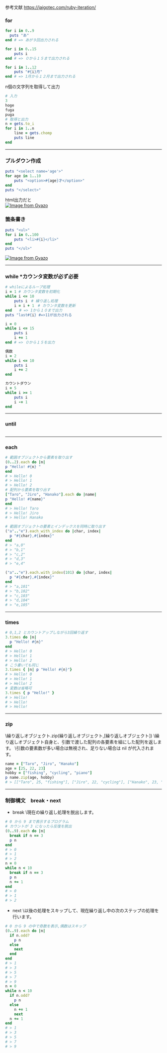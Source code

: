参考文献
https://jaigotec.com/ruby-iteration/
### for
```ruby
for i in 0..9
  puts "あ"
end # => あが９回出力される
```
```ruby
for i in 0..15
    puts i
end # => ０から１５まで出力される
```
```ruby
for i in 1..12
    puts "#{i}月"
end # => 1月から１２月まで出力される
```
n個の文字列を取得して出力
```ruby
# 入力
3
hoge
fuga
puga
# 取得と出力
n = gets.to_i
for i in 1..n
    line = gets.chomp
    puts line
end
```
---
### プルダウン作成
```ruby
puts "<select name='age'>"
for age in 1..10
    puts "<option>#{age}才</option>"
end
puts "</select>"
```
html出力だと<br>
[![Image from Gyazo](https://i.gyazo.com/946965b7bcff5fbf3e36e0b07cf11b4a.gif)](https://gyazo.com/946965b7bcff5fbf3e36e0b07cf11b4a)

### 箇条書き
```ruby
puts "<ul>"
for i in 0..100
    puts "<li>#{i}</li>"
end
puts "</ul>"
```
[![Image from Gyazo](https://i.gyazo.com/a53d484ed098ef48aaff329a2f35b06e.gif)](https://gyazo.com/a53d484ed098ef48aaff329a2f35b06e)

---
### while *カウンタ変数が必ず必要
```ruby
# whileによるループ処理
i = 1 # カウンタ変数を初期化
while i <= 10
    puts i　# 繰り返し処理
    i = i + 1　# カウンタ変数を更新
end　　# => 1から１０まで出力
puts "last#{i} #=>11が出力される
```
```ruby
i = 0
while i <= 15
    puts i
    i += 1
end # => ０から１５を出力
```
```ruby
偶数
i = 2
while i <= 10
    puts i
    i += 2
end
```
```ruby
カウントダウン
i = 5
while i >= 1
    puts i
    i -= 1
end
```
---
### until
```ruby
```
---
### each
```ruby
# 範囲オブジェクトから要素を取り出す
(0..2).each do |n|
p "Hello! #{n} "
end
# > Hello! 0
# > Hello! 1
# > Hello! 2
# 配列から要素を取り出す
["Taro", "Jiro", "Hanako"].each do |name|
p "Hello! #{name}"
end
# > Hello! Taro
# > Hello! Jiro
# > Hello! Hanako
```
```ruby
# 範囲オブジェクトの要素とインデックスを同時に取り出す
("a".."e").each_with_index do |char, index|
  p "#{char},#{index}"
end
# > "a,0"
# > "b,1"
# > "c,2"
# > "d,3"
# > "e,4"
```
```ruby
("a".."e").each.with_index(101) do |char, index|
  p "#{char},#{index}"
end
# > "a,101"
# > "b,102"
# > "c,103"
# > "d,104"
# > "e,105"
```
---
### times
```ruby
# 0,1,2 とカウントアップしながら3回繰り返す
3.times do |n|
  p "Hello! #{n}"
end
# > Hello! 0
# > Hello! 1
# > Hello! 2
# こう書いても同じ
3.times { |n| p "Hello! #{n}"}
# > Hello! 0
# > Hello! 1
# > Hello! 2
# 変数は省略可
3.times { p "Hello!" }
# > Hello!
# > Hello!
# > Hello!
```
---
### zip

\繰り返しオブジェクト.zip(繰り返しオブジェクト,[繰り返しオブジェクト])
\繰り返しオブジェクト自身と、引数で渡した配列の各要素を組にした配列を返します。
\引数の要素数が多い場合は無視され、足りない場合は nil が代入されます。
```ruby
name = ["Taro", "Jiro", "Hanako"]
age = [25, 22, 23]
hobby = ["fishing", "cycling", "piano"]
p name.zip(age, hobby)
# > [["Taro", 25, "fishing"], ["Jiro", 22, "cycling"], ["Hanako", 23, "singing"]]
```

---
### 制御構文　break・next
* break
\現在の繰り返し処理を脱出します。
```ruby
# 0 から 9 まで表示するプログラム
# カウントが 3 になったら反復を脱出
(0..9).each do |n|
  break if n == 3
  p n
end
# > 0
# > 1
# > 2
n = 0
while n < 10
  break if n == 3
  p n
  n += 1
end
# > 0
# > 1
# > 2
```
* next
\以後の処理をスキップして、現在繰り返し中の次のステップの処理を行います。
```ruby
# 0 から 9 の中で奇数を表示,偶数はスキップ
(0..9).each do |n|
  if n.odd?
    p n
  else
    next
  end
end
# > 1
# > 3
# > 5
# > 7
# > 9
n = 0
while n < 10
  if n.odd?
    p n
  else
    n += 1
    next
  n += 1
end
# > 1
# > 3
# > 5
# > 7
# > 9
```
